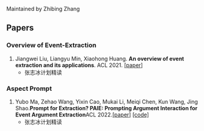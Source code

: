 Maintained by Zhibing Zhang



## Papers


### Overview of Event-Extraction

1. Jiangwei Liu, Liangyu Min, Xiaohong Huang. **An overview of event extraction and its applications**. ACL 2021. [[paper]](https://arxiv.org/pdf/2111.03212.pdf)
    - 张志冰计划精读




### Aspect Prompt
1. Yubo Ma, Zehao Wang, Yixin Cao, Mukai Li, Meiqi Chen, Kun Wang, Jing Shao.**Prompt for Extraction? PAIE: Prompting Argument Interaction for Event Argument Extraction**ACL 2022.[[paper]](https://aclanthology.org/2022.acl-long.466.pdf) [[code]](https://github.com/mayubo2333/paie)
   - 张志冰计划精读

